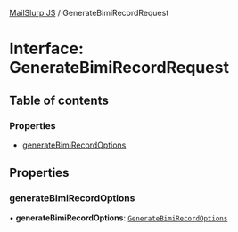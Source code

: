 [MailSlurp JS](../README.md) / GenerateBimiRecordRequest

# Interface: GenerateBimiRecordRequest

## Table of contents

### Properties

- [generateBimiRecordOptions](GenerateBimiRecordRequest.md#generatebimirecordoptions)

## Properties

### generateBimiRecordOptions

• **generateBimiRecordOptions**: [`GenerateBimiRecordOptions`](GenerateBimiRecordOptions.md)
